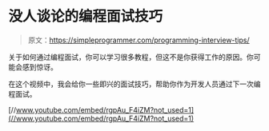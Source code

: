 # 没人谈论的编程面试技巧

> 原文：<https://simpleprogrammer.com/programming-interview-tips/>

关于如何通过编程面试，你可以学习很多教程，但这不是你获得工作的原因。你可能会感到惊讶。

在这个视频中，我会给你一些即兴的面试技巧，帮助你作为开发人员通过下一次编程面试。

[//www.youtube.com/embed/rgpAu_F4iZM?not_used=1](//www.youtube.com/embed/rgpAu_F4iZM?not_used=1)